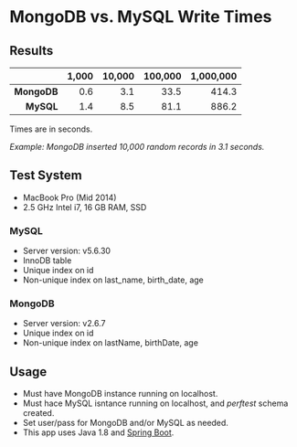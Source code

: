 # MongoDB vs. MySQL Write Times

## Results


|              | 1,000   | 10,000 | 100,000 | 1,000,000 |
|-------------:|--------:|-------:|--------:|----------:|
| **MongoDB**  | 0.6     | 3.1    | 33.5    | 414.3     |
| **MySQL**    | 1.4     | 8.5    | 81.1    | 886.2     |

Times are in seconds.

_Example: MongoDB inserted 10,000 random records in 3.1 seconds._


## Test System
* MacBook Pro (Mid 2014)
* 2.5 GHz Intel i7, 16 GB RAM, SSD

### MySQL
* Server version: v5.6.30
* InnoDB table
* Unique index on id
* Non-unique index on last_name, birth_date, age

### MongoDB
* Server version: v2.6.7
* Unique index on id
* Non-unique index on lastName, birthDate, age



## Usage
* Must have MongoDB instance running on localhost.
* Must hace MySQL isntance running on localhost, and _perftest_ schema created.
* Set user/pass for MongoDB and/or MySQL as needed.
* This app uses Java 1.8 and [Spring Boot](https://projects.spring.io/spring-boot/).







